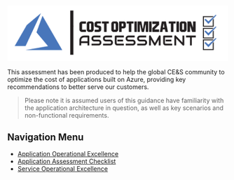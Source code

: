 [![Cost Optimization Assessment](/templates/media/costoptimization-icon.png "Cost Optimization Assessment")](#)

This assessment has been produced to help the global CE&S community to optimize the cost of applications built on Azure, providing key recommendations to better serve our customers.

> Please note it is assumed users of this guidance have familiarity with the application architecture in question, as well as key scenarios and non-functional requirements.


## Navigation Menu

- [Application Operational Excellence](./application.md) 
- [Application Assessment Checklist](./application.md#Application-Assessment-Checklist)
- [Service Operational Excellence](./service.md)
